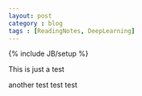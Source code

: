 ```yaml
---
layout: post
category : blog
tags : [ReadingNotes, DeepLearning]
---
```

{% include JB/setup %}

This is just a test
<!--more-->

another test test test